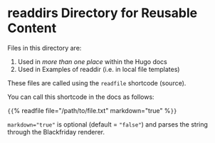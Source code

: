 # readdirs Directory for Reusable Content

Files in this directory are:

1. Used in *more than one place* within the Hugo docs
2. Used in Examples of readdir (i.e. in local file templates)

These files are called using the `readfile` shortcode (source).

You can call this shortcode in the docs as follows:


<code>{</code><code>{</code>% readfile file="/path/to/file.txt" markdown="true" %<code>}</code><code>}</code>


`markdown="true"` is optional (default = `"false"`) and parses the string through the Blackfriday renderer.
